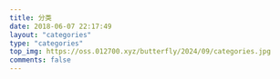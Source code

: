 ```yaml
---
title: 分类
date: 2018-06-07 22:17:49
layout: "categories"
type: "categories"
top_img: https://oss.012700.xyz/butterfly/2024/09/categories.jpg
comments: false
---
```

